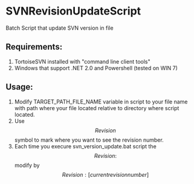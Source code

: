# SVNRevisionUpdateScript
Batch Script that update SVN version in file

## Requirements:
1. TortoiseSVN installed with "command line client tools"
2. Windows that support .NET 2.0 and Powershell (tested on WIN 7)

## Usage:
1. Modify TARGET_PATH_FILE_NAME variable in script to your file name with path where your file located relative to directory where script located.
2. Use $$Revision $$ symbol to mark where you want to see the revision number.
3. Each time you execure svn_version_update.bat script the $$Revision: $$ modify by $$Revision: [current revision number]$$
